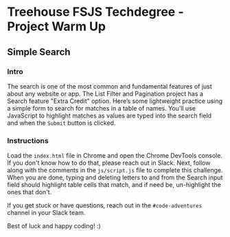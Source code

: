 
# Treehouse FSJS Techdegree - Project Warm Up

## Simple Search

### Intro

The search is one of the most common and fundamental features of just about any website or app.  The List Filter and Pagination project has a Search feature "Extra Credit" option.  Here’s some lightweight practice using a simple form to search for matches in a table of names.  You’ll use JavaScript to highlight matches as values are typed into the search field and when the `Submit` button is clicked.

### Instructions

 Load the `index.html` file in Chrome and open the Chrome DevTools console.  If you don't know how to do that, please reach out in Slack.  Next, follow along with the comments in the `js/script.js` file to complete this challenge.  When you are done, typing and deleting letters to and from the Search input field should highlight table cells that match, and if need be, un-highlight the ones that don't.

If you get stuck or have questions, reach out in the `#code-adventures` channel in your Slack team.

Best of luck and happy coding! :)